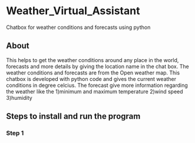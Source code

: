 # Weather_Virtual_Assistant
Chatbox for weather conditions and forecasts using python

## About 
This helps to get the weather conditions around any place in the world, forecasts and more details by giving the location name in the chat box. The weather conditions and forecasts are from the Open weather map.
This chatbox is developed with python code and gives the current weather conditions in degree celcius. The forecast give more information regarding the weather like the 
   1)minimum and maximum temperature
   2)wind speed
   3)humidity
   
## Steps to install and run the program

### Step 1
